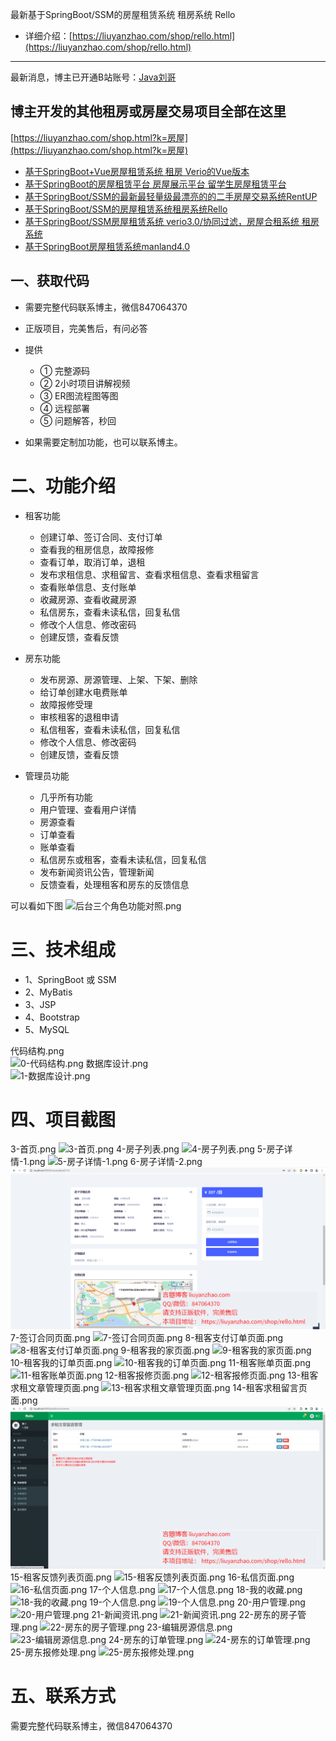 最新基于SpringBoot/SSM的房屋租赁系统 租房系统 Rello
- 详细介绍：[https://liuyanzhao.com/shop/rello.html](https://liuyanzhao.com/shop/rello.html)

<hr/> 

最新消息，博主已开通B站账号：[Java刘哥](https://space.bilibili.com/160340478)


## 博主开发的其他租房或房屋交易项目全部在这里 <br/>
[https://liuyanzhao.com/shop.html?k=房屋](https://liuyanzhao.com/shop.html?k=房屋)
- [基于SpringBoot+Vue房屋租赁系统 租房 Verio的Vue版本](https://liuyanzhao.com/shop/verio-vue.html)
- [基于SpringBoot的房屋租赁平台 房屋展示平台 留学生房屋租赁平台](https://liuyanzhao.com/shop/housekey.html)
- [基于SpringBoot/SSM的最新最轻量级最漂亮的的二手房屋交易系统RentUP](https://liuyanzhao.com/shop/rentup.html)
- [基于SpringBoot/SSM的房屋租赁系统租房系统Rello](https://liuyanzhao.com/shop/rello.html)
- [基于SpringBoot/SSM房屋租赁系统 verio3.0/协同过滤，房屋合租系统 租房系统](https://liuyanzhao.com/shop/verio.html)
- [基于SpringBoot房屋租赁系统manland4.0](https://liuyanzhao.com/shop/manland.html)

## 一、获取代码
- 需要完整代码联系博主，微信847064370
- 正版项目，完美售后，有问必答
- 提供 
    - ① 完整源码 
    - ② 2小时项目讲解视频 
    - ③ ER图流程图等图 
    - ④ 远程部署 
    - ⑤ 问题解答，秒回

- 如果需要定制加功能，也可以联系博主。

# 二、功能介绍
- 租客功能
  - 创建订单、签订合同、支付订单
  - 查看我的租房信息，故障报修
  - 查看订单，取消订单，退租
  - 发布求租信息、求租留言、查看求租信息、查看求租留言
  - 查看账单信息、支付账单
  - 收藏房源、查看收藏房源
  - 私信房东，查看未读私信，回复私信
  - 修改个人信息、修改密码
  - 创建反馈，查看反馈

- 房东功能
  - 发布房源、房源管理、上架、下架、删除
  - 给订单创建水电费账单
  - 故障报修受理
  - 审核租客的退租申请
  - 私信租客，查看未读私信，回复私信
  - 修改个人信息、修改密码
  - 创建反馈，查看反馈

- 管理员功能
  - 几乎所有功能
  - 用户管理、查看用户详情
  - 房源查看
  - 订单查看
  - 账单查看
  - 私信房东或租客，查看未读私信，回复私信
  - 发布新闻资讯公告，管理新闻
  - 反馈查看，处理租客和房东的反馈信息

可以看如下图
![后台三个角色功能对照.png](img/2-后台三个角色功能对照.png)


# 三、技术组成
- 1、SpringBoot 或 SSM
- 2、MyBatis
- 3、JSP
- 4、Bootstrap
- 5、MySQL

代码结构.png <br/>
![0-代码结构.png](img/0-代码结构.png)
数据库设计.png <br/>
![1-数据库设计.png](img/1-数据库设计.png)


# 四、项目截图
3-首页.png
![3-首页.png](img/3-首页.png)
4-房子列表.png
![4-房子列表.png](img/4-房子列表.png)
5-房子详情-1.png
![5-房子详情-1.png](img/5-房子详情-1.png)
6-房子详情-2.png
![6-房子详情-2.png](img/6-房子详情-2.png)
7-签订合同页面.png
![7-签订合同页面.png](img/7-签订合同页面.png)
8-租客支付订单页面.png
![8-租客支付订单页面.png](img/8-租客支付订单页面.png)
9-租客我的家页面.png
![9-租客我的家页面.png](img/9-租客我的家页面.png)
10-租客我的订单页面.png
![10-租客我的订单页面.png](img/10-租客我的订单页面.png)
11-租客账单页面.png
![11-租客账单页面.png](img/11-租客账单页面.png)
12-租客报修页面.png
![12-租客报修页面.png](img/12-租客报修页面.png)
13-租客求租文章管理页面.png
![13-租客求租文章管理页面.png](img/13-租客求租文章管理页面.png)
14-租客求租留言页面.png
![14-租客求租留言页面.png](img/14-租客求租留言页面.png)
15-租客反馈列表页面.png
![15-租客反馈列表页面.png](img/15-租客反馈列表页面.png)
16-私信页面.png
![16-私信页面.png](img/16-私信页面.png)
17-个人信息.png
![17-个人信息.png](img/17-个人信息.png)
18-我的收藏.png
![18-我的收藏.png](img/18-我的收藏.png)
19-个人信息.png
![19-个人信息.png](img/19-个人信息.png)
20-用户管理.png
![20-用户管理.png](img/20-用户管理.png)
21-新闻资讯.png
![21-新闻资讯.png](img/21-新闻资讯.png)
22-房东的房子管理.png
![22-房东的房子管理.png](img/22-房东的房子管理.png)
23-编辑房源信息.png
![23-编辑房源信息.png](img/23-编辑房源信息.png)
24-房东的订单管理.png
![24-房东的订单管理.png](img/24-房东的订单管理.png)
25-房东报修处理.png
![25-房东报修处理.png](img/25-房东报修处理.png)

# 五、联系方式
需要完整代码联系博主，微信847064370



